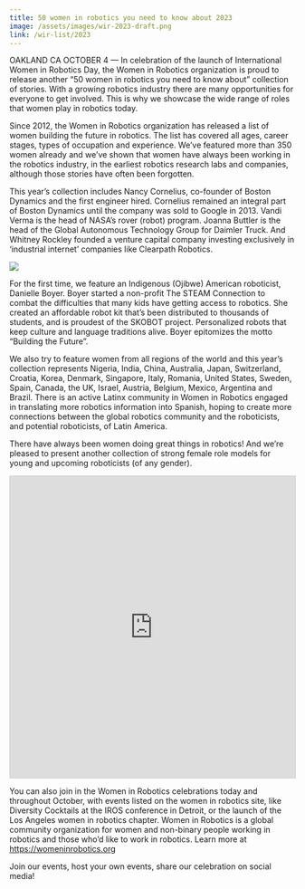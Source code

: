 ```yaml
---
title: 50 women in robotics you need to know about 2023
image: /assets/images/wir-2023-draft.png
link: /wir-list/2023
---
```

OAKLAND CA OCTOBER 4 — In celebration of the launch of International Women in Robotics Day, the Women in Robotics organization is proud to release another “50 women in robotics you need to know about” collection of stories. With a growing robotics industry there are many opportunities for everyone to get involved. This is why we showcase the wide range of roles that women play in robotics today. 

Since 2012, the Women in Robotics organization has released a list of women building the future in robotics. The list has covered all ages, career stages, types of occupation and experience. We’ve featured more than 350 women already and we’ve shown that women have always been working in the robotics industry, in the earliest robotics research labs and companies, although those stories have often been forgotten.

This year’s collection includes Nancy Cornelius, co-founder of Boston Dynamics and the first engineer hired. Cornelius remained an integral part of Boston Dynamics until the company was sold to Google in 2013. Vandi Verma is the head of NASA’s rover (robot) program. Joanna Buttler is the head of the Global Autonomous Technology Group for Daimler Truck. And Whitney Rockley founded a venture capital company investing exclusively in ‘industrial internet’ companies like Clearpath Robotics.

![](https://lh6.googleusercontent.com/tVt_rooFOv6a_oFaO09NfW8LANztlVmz2DMxbUr4J1oxOPmfcVj8WjMi--7Ws7NpOMp3awACIseQZ52A1DN00zn3O-U7GFJiLKjInHfkC7fOVBNU3d7F_XeeiRR4q1pYd8n6UjToaBbaCKEQ5F9AcPI)

For the first time, we feature an Indigenous (Ojibwe) American roboticist, Danielle Boyer. Boyer started a non-profit The STEAM Connection to combat the difficulties that many kids have getting access to robotics. She created an affordable robot kit that’s been distributed to thousands of students, and is proudest of the SKOBOT project. Personalized robots that keep culture and language traditions alive. Boyer epitomizes the motto “Building the Future”.

We also try to feature women from all regions of the world and this year’s collection represents Nigeria, India, China, Australia, Japan, Switzerland, Croatia, Korea, Denmark, Singapore, Italy, Romania, United States, Sweden, Spain, Canada, the UK, Israel, Austria, Belgium, Mexico, Argentina and Brazil. There is an active Latinx community in Women in Robotics engaged in translating more robotics information into Spanish, hoping to create more connections between the global robotics community and the roboticists, and potential roboticists, of Latin America.

There have always been women doing great things in robotics! And we’re pleased to present another collection of strong female role models for young and upcoming roboticists (of any gender). 

<iframe class="airtable-embed" src="https://airtable.com/embed/appPpWfbbuBhabXj9/shrx77mCenEBo61fN?backgroundColor=red&viewControls=on" frameborder="0" onmousewheel="" width="100%" height="533" style="background: transparent; border: 1px solid #ccc;"></iframe>



You can also join in the Women in Robotics celebrations today and throughout October, with events listed on the women in robotics site, like Diversity Cocktails at the IROS conference in Detroit, or the launch of the Los Angeles women in robotics chapter. Women in Robotics is a global community organization for women and non-binary people working in robotics and those who’d like to work in robotics. Learn more at <https://womeninrobotics.org>

Join our events, host your own events, share our celebration on social media!
